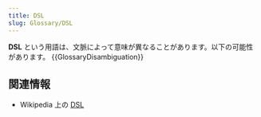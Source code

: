 ```yaml
---
title: DSL
slug: Glossary/DSL
---
```


**DSL** という用語は、文脈によって意味が異なることがあります。以下の可能性があります。
{{GlossaryDisambiguation}}

## 関連情報

- Wikipedia 上の [DSL](https://ja.wikipedia.org/wiki/DSL)
